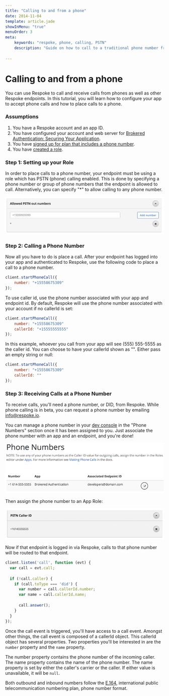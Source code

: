 ```yaml
---
title: "Calling to and from a phone"
date: 2014-11-04
template: article.jade
showInMenu: "true"
menuOrder: 3
meta:
    keywords: "respoke, phone, calling, PSTN"
    description: "Guide on how to call to a traditional phone number from your web browser using Respoke."

---
```


# Calling to and from a phone

You can use Respoke to call and receive calls from phones as well as other Respoke endpoints. In this tutorial, you will learn how to configure your app to accept phone calls and how to place calls to a phone.

### Assumptions

1. You have a Respoke account and an app ID.
2. You have configured your account and web server for [Brokered Authentication: Securing Your Application](/tutorials/brokered-auth.html).
3. You have [signed up for plan that includes a phone number](https://www.respoke.io/pricing/).
4. You have [created a role](/tutorials/roles-and-permissions.html).


### Step 1: Setting up your Role

In order to place calls to a phone number, your endpoint must be using a role which has PSTN (phone) calling enabled. This is done by specifying a phone number or group of phone numbers that the endpoint is allowed to call. Alternatively, you can specify "*" to allow calling to any phone number.

![screenshot of how to enable phone calling in the respoke developer console](allow-pstn-out-numbers.png)

### Step 2: Calling a Phone Number

Now all you have to do is place a call. After your endpoint has logged into your app and authenticated to Respoke, use the following code to place a call to a phone number.

```javascript
client.startPhoneCall({
    number: "+15558675309"
});
```

To use caller id, use the phone number associated with your app and endpoint id. By default, Respoke will use the phone number associated with your account if no callerId is set:

```javascript
client.startPhoneCall({
    number: "+15558675309"
    callerId: "+15555555555"
});
```

In this example, whoever you call from your app will see (555) 555-5555 as the caller id. You can choose to have your callerId shown as "<Unknown>". Either pass an empty string or null:

```javascript
client.startPhoneCall({
    number: "+15558675309"
    callerId: ""
});
```

### Step 3: Receiving Calls at a Phone Number

To receive calls, you'll need a phone number, or DID, from Respoke. While phone calling is in beta, you can request a phone number by emailing [info@respoke.io](mailto:info@respoke.io).

You can manage a phone number in your [dev console](https://portal.respoke.io/) in the "Phone Numbers" section once it has been assigned to you. Just associate the phone number with an app and an endpoint, and you're done!

![how to configure a phone number for phone calling mesh with a webrtc audio call](phone-numbers.png)

Then assign the phone number to an App Role:

![assign the phone number to an App Role](pstn-caller-id.png)


Now if that endpoint is logged in via Respoke, calls to that phone number will be routed to that endpoint.

```javascript
client.listen('call', function (evt) {
  var call = evt.call;
  
  if (!call.caller) {
    if (call.toType === 'did') {
      var number = call.callerId.number;
      var name = call.callerId.name;
      
      call.answer();
    }
  }
});
```

Once the call event is triggered, you'll have access to a call event. Amongst other things, the call event is composed of a callerId object. This callerId object has several properties. Two properties you'll be interested in are the `number` property and the `name` property. 

The number property contains the phone number of the incoming caller. The name property contains the name of the phone number. The name property is set by either the caller's carrier or the caller. If either value is unavailable, it will be `null`.

Both outbound and inbound numbers follow the [E.164](http://en.wikipedia.org/wiki/E.164#DNS_mapping_of_E.164_numbers), international public telecommunication numbering plan, phone number format.
